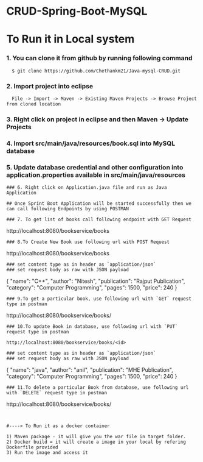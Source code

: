 # CRUD-Spring-Boot-MySQL

# To Run it in Local system

### 1. You can clone it from github by running following command

```
  $ git clone https://github.com/Chethankm21/Java-mysql-CRUD.git
```

### 2. Import project into eclipse
```
  File -> Import -> Maven -> Existing Maven Projects -> Browse Project from cloned location
```
### 3. Right click on project in eclipse and then Maven -> Update Projects 

### 4. Import src/main/java/resources/book.sql into MySQL database

### 5. Update database credential and other configuration into application.properties available in src/main/java/resources


```
### 6. Right click on Application.java file and run as Java Application

## Once Sprint Boot Application will be started successfully then we 
can call following Endpoints by using POSTMAN

### 7. To get list of books call following endpoint with GET Request
```
  http://localhost:8080/bookservice/books
```
### 8.To Create New Book use following url with POST Request
```
  http://localhost:8080/bookservice/books
```
### set content type as in header as `application/json`
### set request body as raw with JSON payload
```
  {
    "name": "C++",
    "author": "Nitesh",
    "publication": "Rajput Publication",
    "category": "Computer Programming",
    "pages": 1500,
    "price": 240
  }

```
### 9.To get a particular book, use following url with `GET` request type in postman
```
  http://localhost:8080/bookservice/books/<id>
```
### 10.To update Book in database, use following url with `PUT` request type in postman
```
	http://localhost:8080/bookservice/books/<id>
```
### set content type as in header as `application/json`
### set request body as raw with JSON payload

```
 {
    "name": "java",
    "author": "anil",
    "publication": "MHE Publication",
    "category": "Computer Programming",
    "pages": 1500,
    "price": 240
  }
```
### 11.To delete a particular Book from database, use following url with `DELETE` request type in postman
```
  http://localhost:8080/bookservice/books/<id>
```


#----> To Run it as a docker container

1) Maven package - it will give you the war file in target folder.
2) Docker build = it will create a image in your local by refering Dockerfile provided
3) Run the image and access it

